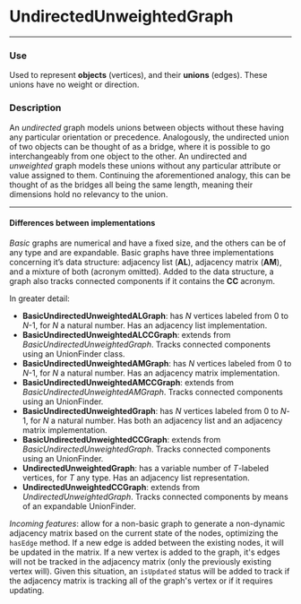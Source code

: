 # UndirectedUnweightedGraph

------------

### Use
Used to represent **objects** (vertices), and their **unions** (edges). These unions have no weight or direction.

### Description
An *undirected* graph models unions between objects without these having any particular orientation or precedence. Analogously, the undirected union of two objects can be thought of as a bridge, where it is possible to go interchangeably from one object to the other. An undirected and *unweighted* graph models these unions without any particular attribute or value assigned to them. Continuing the aforementioned analogy, this can be thought of as the bridges all being the same length, meaning their dimensions hold no relevancy to the union.

------------

#### Differences between implementations
*Basic* graphs are numerical and have a fixed size, and the others can be of any type and are expandable. Basic graphs have three implementations concerning it’s data structure: adjacency list (**AL**), adjacency matrix (**AM**), and a mixture of both (acronym omitted). Added to the data structure, a graph also tracks connected components if it contains the **CC** acronym.

In greater detail:
- **BasicUndirectedUnweightedALGraph**: has *N* vertices labeled from 0 to *N*-1, for *N* a natural number. Has an adjacency list implementation.
- **BasicUndirectedUnweightedALCCGraph**: extends from *BasicUndirectedUnweightedGraph*. Tracks connected components using an UnionFinder class.
- **BasicUndirectedUnweightedAMGraph**: has *N* vertices labeled from 0 to *N*-1, for *N* a natural number. Has an adjacency matrix implementation.
- **BasicUndirectedUnweightedAMCCGraph**: extends from *BasicUndirectedUnweightedAMGraph*. Tracks connected components using an UnionFinder.
- **BasicUndirectedUnweightedGraph**: has *N* vertices labeled from 0 to *N*-1, for *N* a natural number. Has both an adjacency list and an adjacency matrix implementation.
- **BasicUndirectedUnweightedCCGraph**: extends from *BasicUndirectedUnweightedGraph*. Tracks connected components using an UnionFinder.
- **UndirectedUnweightedGraph**: has a variable number of *T*-labeled vertices, for *T* any type. Has an adjacency list representation.
- **UndirectedUnweightedCCGraph**: extends from *UndirectedUnweightedGraph*. Tracks connected components by means of an expandable UnionFinder.

*Incoming features*: allow for a non-basic graph to generate a non-dynamic adjacency matrix based on the current state of the nodes, optimizing the `hasEdge` method. If a new edge is added between the existing nodes, it will be updated in the matrix. If a new vertex is added to the graph, it's edges will not be tracked in the adjacency matrix (only the previously existing vertex will). Given this situation, an `isUpdated` status will be added to track if the adjacency matrix is tracking all of the graph's vertex or if it requires updating.